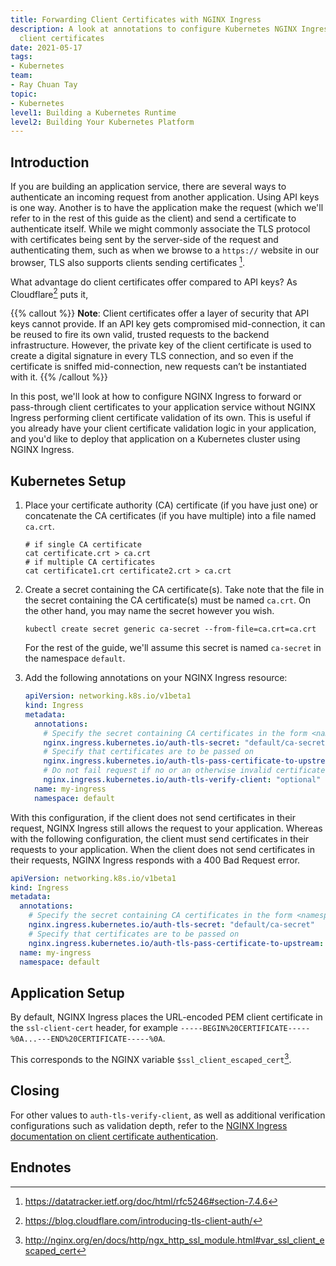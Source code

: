 ```yaml
---
title: Forwarding Client Certificates with NGINX Ingress
description: A look at annotations to configure Kubernetes NGINX Ingress for forwarding
  client certificates
date: 2021-05-17
tags:
- Kubernetes
team:
- Ray Chuan Tay
topic:
- Kubernetes
level1: Building a Kubernetes Runtime
level2: Building Your Kubernetes Platform
---
```



## Introduction

If you are building an application service, there are several ways to authenticate an incoming request from another application. Using API keys is one way. Another is to have the application make the request (which we'll refer to in the rest of this guide as the client) and send a certificate to authenticate itself. While we might commonly associate the TLS protocol with certificates being sent by the server-side of the request and authenticating them, such as when we browse to a `https://` website in our browser, TLS also supports clients sending certificates [^tls7.4.6].

[^tls7.4.6]: https://datatracker.ietf.org/doc/html/rfc5246#section-7.4.6

What advantage do client certificates offer compared to API keys? As Cloudflare[^Cloudflare] puts it,

{{% callout %}}
**Note**: Client certificates offer a layer of security that API keys cannot provide. If an API key gets compromised mid-connection, it can be reused to fire its own valid, trusted requests to the backend infrastructure. However, the private key of the client certificate is used to create a digital signature in every TLS connection, and so even if the certificate is sniffed mid-connection, new requests can’t be instantiated with it.
{{% /callout %}}


[^Cloudflare]: https://blog.cloudflare.com/introducing-tls-client-auth/

In this post, we'll look at how to configure NGINX Ingress to forward or pass-through client certificates to your application service without NGINX Ingress performing client certificate validation of its own. This is useful if you already have your client certificate validation logic in your application, and you'd like to deploy that application on a Kubernetes cluster using NGINX Ingress.


## Kubernetes Setup

1. Place your certificate authority (CA) certificate (if you have just one) or concatenate the CA certificates (if you have multiple) into a file named `ca.crt`.

    ```shell
    # if single CA certificate
    cat certificate.crt > ca.crt
    # if multiple CA certificates
    cat certificate1.crt certificate2.crt > ca.crt
    ```

2. Create a secret containing the CA certificate(s). Take note that the file in the secret containing the CA certificate(s) must be named `ca.crt`. On the other hand, you may name the secret however you wish.

    ```shell
    kubectl create secret generic ca-secret --from-file=ca.crt=ca.crt
    ```

    For the rest of the guide, we'll assume this secret is named `ca-secret` in the namespace `default`.

3. Add the following annotations on your NGINX Ingress resource:

    ```yaml {linenos=false,hl_lines=["5-10"]}
    apiVersion: networking.k8s.io/v1beta1
    kind: Ingress
    metadata:
      annotations:
        # Specify the secret containing CA certificates in the form <namespace>/<secret name>
        nginx.ingress.kubernetes.io/auth-tls-secret: "default/ca-secret"
        # Specify that certificates are to be passed on
        nginx.ingress.kubernetes.io/auth-tls-pass-certificate-to-upstream: "true"
        # Do not fail request if no or an otherwise invalid certificate is provided
        nginx.ingress.kubernetes.io/auth-tls-verify-client: "optional"
      name: my-ingress
      namespace: default
    ```

With this configuration, if the client does not send certificates in their request, NGINX Ingress still allows the request to your application. Whereas with the following configuration, the client must send certificates in their requests to your application. When the client does not send certificates in their requests, NGINX Ingress responds with a 400 Bad Request error.

```yaml {linenos=false,hl_lines=["5-8"]}
apiVersion: networking.k8s.io/v1beta1
kind: Ingress
metadata:
  annotations:
    # Specify the secret containing CA certificates in the form <namespace>/<secret name>
    nginx.ingress.kubernetes.io/auth-tls-secret: "default/ca-secret"
    # Specify that certificates are to be passed on
    nginx.ingress.kubernetes.io/auth-tls-pass-certificate-to-upstream: "true"
  name: my-ingress
  namespace: default
```


## Application Setup

By default, NGINX Ingress places the URL-encoded PEM client certificate in the `ssl-client-cert` header, for example `-----BEGIN%20CERTIFICATE-----%0A...---END%20CERTIFICATE-----%0A`.

This corresponds to the NGINX variable `$ssl_client_escaped_cert`[^nginx_ssl_cert_docs].

[^nginx_ssl_cert_docs]: http://nginx.org/en/docs/http/ngx_http_ssl_module.html#var_ssl_client_escaped_cert


## Closing

For other values to `auth-tls-verify-client`, as well as additional verification configurations such as validation depth, refer to the [NGINX Ingress documentation on client certificate authentication](https://kubernetes.github.io/ingress-nginx/user-guide/nginx-configuration/annotations/#client-certificate-authentication).


## Endnotes
